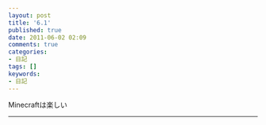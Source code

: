 ```yaml
---
layout: post
title: '6.1'
published: true
date: 2011-06-02 02:09
comments: true
categories:
- 日記
tags: []
keywords:
- 日記
---
```

Minecraftは楽しい

---

